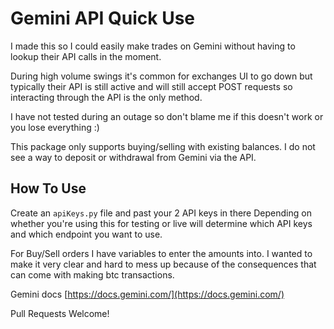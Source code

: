 # Gemini API Quick Use

I made this so I could easily make trades on Gemini without having to lookup their API calls in the moment.

During high volume swings it's common for exchanges UI to go down but typically their API is still active and will still accept POST requests so interacting through the API is the only method.

I have not tested during an outage so don't blame me if this doesn't work or you lose everything :)

This package only supports buying/selling with existing balances. I do not see a way to deposit or withdrawal from Gemini via the API.

## How To Use

Create an `apiKeys.py` file and past your 2 API keys in there
Depending on whether you're using this for testing or live will determine which API keys and which endpoint you want to use.

For Buy/Sell orders I have variables to enter the amounts into. I wanted to make it very clear and hard to mess up because of the consequences that can come with making btc transactions.

Gemini docs [https://docs.gemini.com/](https://docs.gemini.com/)

Pull Requests Welcome!